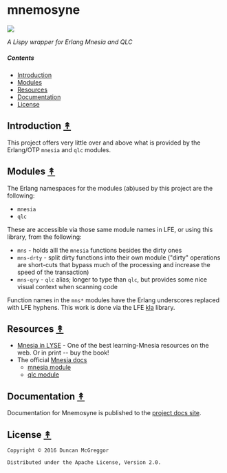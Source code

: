 # mnemosyne

[![][mnemosyne-logo]][mnemosyne-logo-large]

[mnemosyne-logo]: resources/images/mnemosyne-y500.png
[mnemosyne-logo-large]: resources/images/mnemosyne-y2000.png

*A Lispy wrapper for Erlang Mnesia and QLC*


##### Contents

* [Introduction](#introduction-)
* [Modules](#modules-)
* [Resources](#resources-)
* [Documentation](#documentation-)
* [License](#license-)


## Introduction [&#x219F;](#contents)

This project offers very little over and above what is provided by the Erlang/OTP ``mnesia`` and ``qlc`` modules.


## Modules [&#x219F;](#contents)

The Erlang namespaces for the modules (ab)used by this project are the following:

* ``mnesia``
* ``qlc``

These are accessible via those same module names in LFE, or using this library, from the following:

* ``mns`` - holds alll the ``mnesia`` functions besides the dirty ones
* ``mns-drty`` - split dirty functions into their own module ("dirty" operations are short-cuts that bypass much of the processing and increase the speed of the transaction)
* ``mns-qry`` - ``qlc`` alias; longer to type than ``qlc``, but provides some nice visual context when scanning code

Function names in the ``mns*`` modules have the Erlang underscores replaced with LFE hyphens. This work is done via the LFE [kla](https://github.com/lfex/kla) library.


## Resources [&#x219F;](#contents)

* [Mnesia in LYSE](http://learnyousomeerlang.com/mnesia) - One of the best learning-Mnesia resources on the web. Or in print -- buy the book!
* The official [Mnesia docs](http://erlang.org/doc/apps/mnesia/Mnesia_chap1.html)
  * [mnesia module](http://erlang.org/doc/man/mnesia.html)
  * [qlc module](http://erlang.org/doc/man/qlc.html)


## Documentation [&#x219F;](#contents)

Documentation for Mnemosyne is published to the [project docs site](http://lfex.github.io/mnemosyne/current/).


## License [&#x219F;](#contents)

```
Copyright © 2016 Duncan McGreggor

Distributed under the Apache License, Version 2.0.
```
